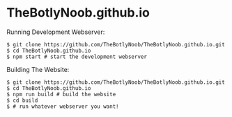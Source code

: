 # TheBotlyNoob.github.io

Running Development Webserver:
```sh-session
$ git clone https://github.com/TheBotlyNoob/TheBotlyNoob.github.io.git
$ cd TheBotlyNoob.github.io
$ npm start # start the development webserver
```

Building The Website:
```sh-session
$ git clone https://github.com/TheBotlyNoob/TheBotlyNoob.github.io.git
$ cd TheBotlyNoob.github.io
$ npm run build # build the website
$ cd build
$ # run whatever webserver you want!
```
